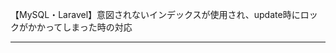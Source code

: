 【MySQL・Laravel】意図されないインデックスが使用され、update時にロックがかかってしまった時の対応

____________________________________________________________


